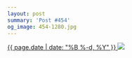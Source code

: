 ```yaml
---
layout: post
summary: 'Post #454'
og_image: 454-1280.jpg
---
```


<p>
 <time>
  <a href="/454">
   {{ page.date | date: "%B %-d, %Y" }}
  </a>
 </time>
 <a href="/454">
  <img data-taken="11/27/2015" sizes="(min-width: 700px) 50vw, calc(100vw - 2rem)" src="{{ site.assets_url }}/454-640.jpg" srcset="{{ site.assets_url }}/454-1280.jpg 1280w, {{ site.assets_url }}/454-960.jpg 960w, {{ site.assets_url }}/454-640.jpg 640w, {{ site.assets_url }}/454-320.jpg 320w"/>
 </a>
</p>

